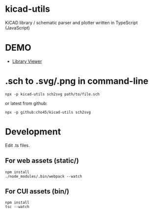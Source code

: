 kicad-utils
========

KiCAD library / schematic parser and plotter written in TypeScript (JavaScript)

DEMO
====

- <a href="https://cho45.stfuawsc.com/kicad-js/static/library.html">Library Viewer</a>

.sch to .svg/.png in command-line
=================================

```
npx -p kicad-utils sch2svg path/to/file.sch
```

or latest from github:

```
npx -p github:cho45/kicad-utils sch2svg
```

Development
===========

Edit .ts files.

## For web assets (static/)

```
npm install
./node_modules/.bin/webpack --watch
```

## For CUI assets (bin/)
```
npm install
tsc --watch
```
